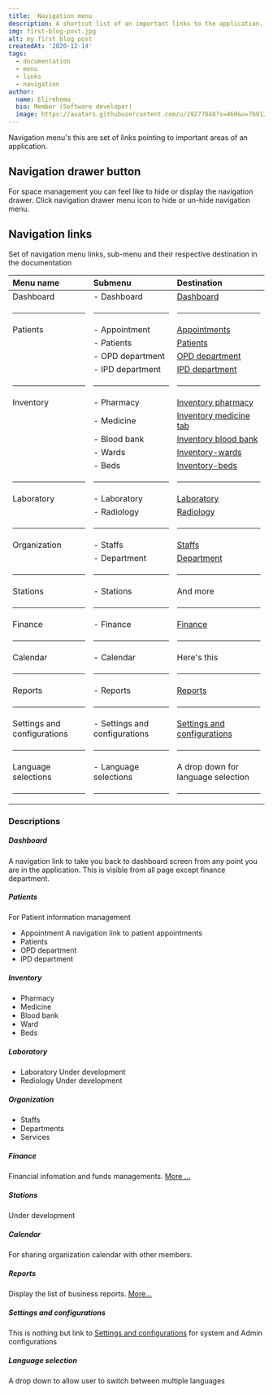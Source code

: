 ```yaml
---
title:  Navigation menu
description: A shortcut list of an important links to the application.
img: first-blog-post.jpg
alt: my first blog post
createdAt: '2020-12-14'
tags:
  - documentation
  - menu
  - links
  - navigation
author:
  name: Elirehema
  bio: Member (Software developer)
  image: https://avatars.githubusercontent.com/u/29277048?s=460&u=7b9129df86f037dc4fb021e22ecbf252f308e688&v=4
---
```


Navigation menu's this are set of links pointing to important areas of an application. 

## Navigation drawer button
For space management you can feel like to hide or display the navigation drawer.  Click navigation drawer menu icon to hide or un-hide navigation menu. 
<c-image src="drawer_button.png" alt="Navigation drawer button"></c-image>

## Navigation links
Set of navigation menu links, sub-menu and their respective destination in the documentation
<div class="markdown">

| Menu name   |  Submenu          |  Destination   |
| :---        | :--               |           :--- |
| Dashboard   |  - Dashboard      |  [Dashboard](/homepage)     |
|  <hr>       |    <hr>           |   <hr>         |
| Patients    |   - Appointment   |  [Appointments](/patients#appointments)   |
|             |   - Patients      |  [Patients](/patients#patients)   |
|             |   - OPD department|  [OPD department](/patients#opd-department)  |
|             |   - IPD department|  [IPD department](/patients#ipd-department)   |
|  <hr>       |    <hr>           |   <hr>         |
| Inventory   |  - Pharmacy       |  [Inventory pharmacy](/inventory#pharmacy)      |
|             |   -  Medicine     |  [Inventory medicine tab](/inventory#medicine)  |
|             |   - Blood bank    | [Inventory blood bank](/inventory#blood-bank)   |
|             |   - Wards         |  [Inventory-wards](/inventory#wards)   |
|             |   - Beds          |  [Inventory-beds](/inventory#beds)   |
|  <hr>       |    <hr>           |   <hr>         |
| Laboratory  |  - Laboratory     |  [Laboratory](/laboratory)     |
|             |   -  Radiology    |  [Radiology](/radiology)   |
|  <hr>       |    <hr>           |   <hr>         |
| Organization|  - Staffs         |   [Staffs](/organization#staffs)        |
|             |   -  Department   |   [Department](/organization#departments)     |
|  <hr>       |    <hr>           |   <hr>         |
| Stations    |  - Stations       |  And more      |
|  <hr>       |    <hr>           |   <hr>         |
|    Finance  |   - Finance       |   [Finance](/finance)    |
|  <hr>       |    <hr>           |   <hr>         |
|    Calendar |   - Calendar      |  Here's this   |
|  <hr>       |    <hr>           |   <hr>         |
|    Reports  |   - Reports       |   [Reports](/reports)   |
|  <hr>       |    <hr>           |   <hr>         |
|    Settings and configurations  |   - Settings and configurations       |  [Settings and configurations](/setting-and-config)  |
|  <hr>       |    <hr>           |   <hr>         |
|    Language selections  |   -  Language selections       |  A drop down for language selection  |
|  <hr>       |    <hr>           |   <hr>         |


</div>

### Descriptions

##### Dashboard
A navigation link to take you back to dashboard screen from any point you are in the application. This is visible from all page except finance department.
##### Patients
For Patient information management 
  - Appointment
A navigation link to patient appointments 
  - Patients
  - OPD department
  - IPD department
##### Inventory
  - Pharmacy
  - Medicine 
  - Blood bank
  - Ward 
  - Beds
##### Laboratory
  - Laboratory
  Under development
  - Rediology
  Under development
##### Organization
 - Staffs 
 - Departments
 - Services
##### Finance
  Financial infomation and funds managements. [More ...](/finance)
##### Stations
  Under development
##### Calendar
  For sharing organization calendar with other members.
##### Reports
  Display the list of business reports. [More...](/reports)
##### Settings and configurations
 This is nothing but link to  [Settings and configurations](/setting-and-config)  for system and Admin configurations
##### Language selection
A drop down to allow user to switch between multiple languages